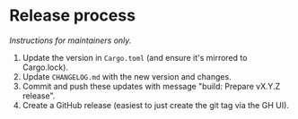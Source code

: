 # Release process

*Instructions for maintainers only.*

1. Update the version in `Cargo.toml` (and ensure it's mirrored to Cargo.lock).
2. Update `CHANGELOG.md` with the new version and changes.
3. Commit and push these updates with message "build: Prepare vX.Y.Z release".
4. Create a GitHub release (easiest to just create the git tag via the GH UI).

